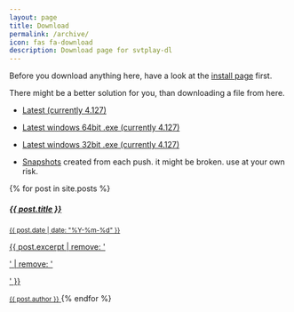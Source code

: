 ```yaml
---
layout: page
title: Download
permalink: /archive/
icon: fas fa-download
description: Download page for svtplay-dl
---
```


<p class="lead">Before you download anything here, have a look at the <a href="/install/">install page</a> first.</p>

There might be a better solution for you, than downloading a file from here.

* [Latest (currently 4.127)](https://svtplay-dl.se/download/4.127/svtplay-dl)
* [Latest windows 64bit .exe (currently 4.127)](https://svtplay-dl.se/download/4.127/svtplay-dl-amd64.zip)
* [Latest windows 32bit .exe (currently 4.127)](https://svtplay-dl.se/download/4.127/svtplay-dl-win32.zip)

* [Snapshots](/download/snapshots/) created from each push. it might be broken. use at your own risk.

<div class="list-group">
{% for post in site.posts %}
<a href="{{ post.url }}" class="list-group-item list-group-item-action flex-column align-items-start">
    <div class="d-flex w-100 justify-content-between">
      <h5 class="mb-1">{{ post.title }}</h5>
      <small class="text-muted">{{ post.date | date: "%Y-%m-%d" }}</small>
    </div>
    <p class="mb-1">{{ post.excerpt | remove: '<p>' | remove: '</p>' }}</p>
    <small class="text-muted">{{ post.author }}</small>
</a>
{% endfor %}
</div>
